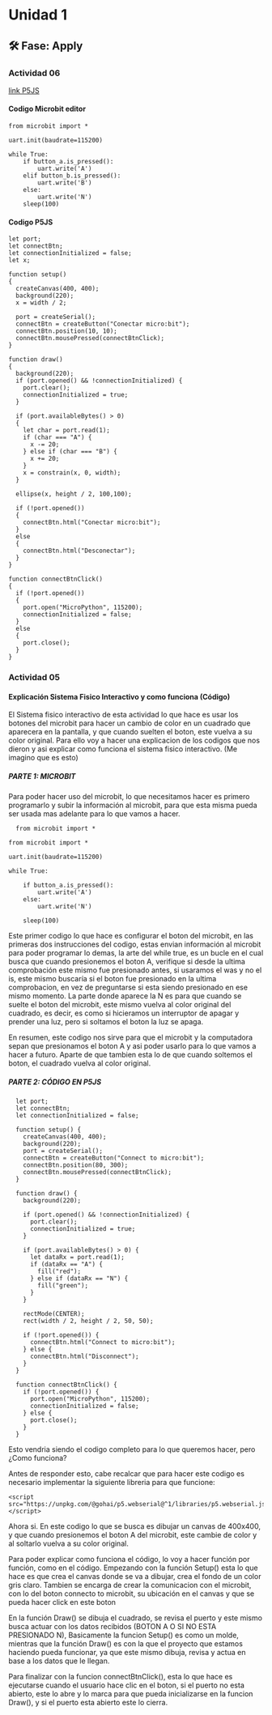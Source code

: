 # Unidad 1

## 🛠 Fase: Apply
### Actividad 06
[link P5JS](https://editor.p5js.org/Tomygga/sketches/PhUJj3nog)

#### Codigo Microbit editor
```
from microbit import *

uart.init(baudrate=115200)

while True:
    if button_a.is_pressed():
        uart.write('A')  
    elif button_b.is_pressed():
        uart.write('B')
    else:
        uart.write('N')  
    sleep(100)
```
#### Codigo P5JS
```
let port;
let connectBtn;
let connectionInitialized = false;
let x;

function setup() 
{
  createCanvas(400, 400);
  background(220);
  x = width / 2;

  port = createSerial();
  connectBtn = createButton("Conectar micro:bit");
  connectBtn.position(10, 10);
  connectBtn.mousePressed(connectBtnClick);
}

function draw() 
{
  background(220);
  if (port.opened() && !connectionInitialized) {
    port.clear();
    connectionInitialized = true;
  }

  if (port.availableBytes() > 0) 
  {
    let char = port.read(1);
    if (char === "A") {
      x -= 20;
    } else if (char === "B") {
      x += 20;
    }
    x = constrain(x, 0, width);
  }

  ellipse(x, height / 2, 100,100);

  if (!port.opened()) 
  {
    connectBtn.html("Conectar micro:bit");
  } 
  else 
  {
    connectBtn.html("Desconectar");
  }
}

function connectBtnClick() 
{
  if (!port.opened()) 
  {
    port.open("MicroPython", 115200);
    connectionInitialized = false;
  } 
  else 
  {
    port.close();
  }
}
```
### Actividad 05
#### Explicación Sistema Fisico Interactivo y como funciona (Código)

El Sistema fisico interactivo de esta actividad lo que hace es usar los botones del microbit para hacer un cambio de color en un cuadrado que aparecera en la pantalla,
y que cuando suelten el boton, este vuelva a su color original. Para ello voy a hacer una explicacion de los codigos que nos dieron y asi explicar como funciona el sistema
fisico interactivo. (Me imagino que es esto)

##### PARTE 1: MICROBIT 
Para poder hacer uso del microbit, lo que necesitamos hacer es primero programarlo y subir la información al microbit, para que esta misma pueda ser
usada mas adelante para lo que vamos a hacer.
````
  from microbit import *

from microbit import *

uart.init(baudrate=115200)

while True:

    if button_a.is_pressed():
        uart.write('A')
    else:
        uart.write('N')

    sleep(100)
````
Este primer codigo lo que hace es configurar el boton del microbit, en las primeras dos instrucciones del codigo, estas envian información al microbit para
poder programar lo demas, la arte del while true, es un bucle en el cual busca que cuando presionemos el boton A, verifique si desde la ultima comprobación 
este mismo fue presionado antes, si usaramos el was y no el is, este mismo buscaría si el boton fue presionado en la ultima comprobacion, en vez de preguntarse
si esta siendo presionado en ese mismo momento. La parte donde aparece la N es para que cuando se suelte el boton del microbit, este mismo vuelva al color original
del cuadrado, es decir, es como si hicieramos un interruptor de apagar y prender una luz, pero si soltamos el boton la luz se apaga.

En resumen, este codigo nos sirve para que el microbit y la computadora sepan que presionamos el boton A y asi poder usarlo para lo que vamos a hacer a futuro. Aparte
de que tambien esta lo de que cuando soltemos el boton, el cuadrado vuelva al color original.

##### PARTE 2: CÓDIGO EN P5JS
````
  let port;
  let connectBtn;
  let connectionInitialized = false;

  function setup() {
    createCanvas(400, 400);
    background(220);
    port = createSerial();
    connectBtn = createButton("Connect to micro:bit");
    connectBtn.position(80, 300);
    connectBtn.mousePressed(connectBtnClick);
  }

  function draw() {
    background(220);

    if (port.opened() && !connectionInitialized) {
      port.clear();
      connectionInitialized = true;
    }

    if (port.availableBytes() > 0) {
      let dataRx = port.read(1);
      if (dataRx == "A") {
        fill("red");
      } else if (dataRx == "N") {
        fill("green");
      }
    }

    rectMode(CENTER);
    rect(width / 2, height / 2, 50, 50);

    if (!port.opened()) {
      connectBtn.html("Connect to micro:bit");
    } else {
      connectBtn.html("Disconnect");
    }
  }

  function connectBtnClick() {
    if (!port.opened()) {
      port.open("MicroPython", 115200);
      connectionInitialized = false;
    } else {
      port.close();
    }
  }
````
Esto vendria siendo el codigo completo para lo que queremos hacer, pero ¿Como funciona?

Antes de responder esto, cabe recalcar que para hacer este codigo es necesario implementar la siguiente libreria para que funcione:
````
<script src="https://unpkg.com/@gohai/p5.webserial@^1/libraries/p5.webserial.js"></script>
````
Ahora si. En este codigo lo que se busca es dibujar un canvas de 400x400, y que cuando presionemos el boton A del microbit, este cambie de color y al soltarlo
vuelva a su color original.

Para poder explicar como funciona el código, lo voy a hacer función por función, como en el código. Empezando con la función Setup() esta lo que hace es que crea
el canvas donde se va a dibujar, crea el fondo de un color gris claro. Tambien se encarga de crear la comunicacion con el microbit, con lo del boton connecto to 
microbit, su ubicación en el canvas y que se pueda hacer click en este boton

En la función Draw() se dibuja el cuadrado, se revisa el puerto y este mismo busca actuar con los datos recibidos (BOTON A O SI NO ESTA PRESIONADO N), Basicamente la funcion
Setup() es como un molde, mientras que la función Draw() es con la que el proyecto que estamos haciendo pueda funcionar, ya que este mismo dibuja, revisa y actua en base a 
los datos que le llegan.

Para finalizar con la funcion connectBtnClick(), esta lo que hace es ejecutarse cuando el usuario hace  clic en el boton, si el puerto no esta abierto, este lo abre y lo marca
para que pueda inicializarse en la funcion Draw(), y si el puerto esta abierto este lo cierra.
